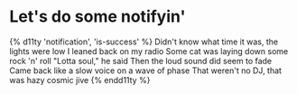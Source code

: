 # Let's do some notifyin'

{% d11ty 'notification', 'is-success' %}
Didn't know what time it was, the lights were low
I leaned back on my radio
Some cat was laying down some rock 'n' roll
"Lotta soul," he said
Then the loud sound did seem to fade
Came back like a slow voice on a wave of phase
That weren't no DJ, that was hazy cosmic jive
{% endd11ty %}